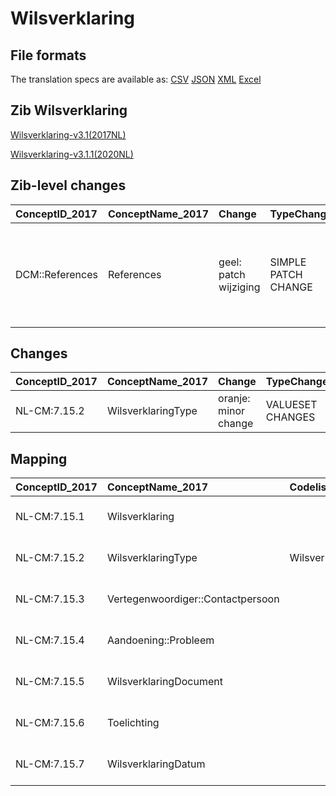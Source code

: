 # Wilsverklaring
## File formats

The translation specs are available as: 
[CSV](../csv/Wilsverklaring.csv) [JSON](../json/Wilsverklaring.json) [XML](../xml/Wilsverklaring.xml) [Excel](../excel/Wilsverklaring.xlsx)



## Zib Wilsverklaring

[Wilsverklaring-v3.1(2017NL)](https://zibs.nl/wiki/Wilsverklaring-v3.1(2017NL))

[Wilsverklaring-v3.1.1(2020NL)](https://zibs.nl/wiki/Wilsverklaring-v3.1.1(2020NL))







## Zib-level changes

| ConceptID_2017   | ConceptName_2017   | Change                | TypeChange          | Omschrijving                                                                            |
|:-----------------|:-------------------|:----------------------|:--------------------|:----------------------------------------------------------------------------------------|
| DCM::References  | References         | geel: patch wijziging | SIMPLE PATCH CHANGE | Referenties in sectie 'References' bijgewerkt naar juiste url van de NPCF, NVVE en NPV. |

## Changes

| ConceptID_2017   | ConceptName_2017   | Change               | TypeChange       | Impact_heen   | TRANSLATIE_spec_heen                  | Impact_terug   | TRANSLATIE_spec_terug                 | Omschrijving                                                                   |
|:-----------------|:-------------------|:---------------------|:-----------------|:--------------|:--------------------------------------|:---------------|:--------------------------------------|:-------------------------------------------------------------------------------|
| NL-CM:7.15.2     | WilsverklaringType | oranje: minor change | VALUESET CHANGES | Low           | valuesets 2017 -> valueset 2020 regel | Medium         | valuesets 2017 <- valueset 2020 regel | Zelfbindingsverklaring is als item toegevoegd aan WilsverklaringTypeCodelijst. |

## Mapping

| ConceptID_2017   | ConceptName_2017                  | Codelists_2017              | Change                  | ConceptID_2020   | ConceptName_2020                  | Codelists_2020              | Bits    | Omschrijving                                                                   | TypeChange       | Impact_heen   | TRANSLATIE_spec_heen                  | Impact_terug   | TRANSLATIE_spec_terug                 |
|:-----------------|:----------------------------------|:----------------------------|:------------------------|:-----------------|:----------------------------------|:----------------------------|:--------|:-------------------------------------------------------------------------------|:-----------------|:--------------|:--------------------------------------|:---------------|:--------------------------------------|
| NL-CM:7.15.1     | Wilsverklaring                    |                             | groen: geen wijzigingen | NL-CM:7.15.1     | Wilsverklaring                    |                             |         |                                                                                |                  |               |                                       |                |                                       |
| NL-CM:7.15.2     | WilsverklaringType                | WilsverklaringTypeCodelijst | oranje: minor change    | NL-CM:7.15.2     | WilsverklaringType                | WilsverklaringTypeCodelijst | ZIB-739 | Zelfbindingsverklaring is als item toegevoegd aan WilsverklaringTypeCodelijst. | VALUESET CHANGES | Low           | valuesets 2017 -> valueset 2020 regel | Medium         | valuesets 2017 <- valueset 2020 regel |
| NL-CM:7.15.3     | Vertegenwoordiger::Contactpersoon |                             | groen: geen wijzigingen | NL-CM:7.15.3     | Vertegenwoordiger::Contactpersoon |                             |         |                                                                                |                  |               |                                       |                |                                       |
| NL-CM:7.15.4     | Aandoening::Probleem              |                             | groen: geen wijzigingen | NL-CM:7.15.4     | Aandoening::Probleem              |                             |         |                                                                                |                  |               |                                       |                |                                       |
| NL-CM:7.15.5     | WilsverklaringDocument            |                             | groen: geen wijzigingen | NL-CM:7.15.5     | WilsverklaringDocument            |                             |         |                                                                                |                  |               |                                       |                |                                       |
| NL-CM:7.15.6     | Toelichting                       |                             | groen: geen wijzigingen | NL-CM:7.15.6     | Toelichting                       |                             |         |                                                                                |                  |               |                                       |                |                                       |
| NL-CM:7.15.7     | WilsverklaringDatum               |                             | groen: geen wijzigingen | NL-CM:7.15.7     | WilsverklaringDatum               |                             |         |                                                                                |                  |               |                                       |                |                                       |

